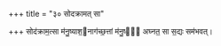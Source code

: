 +++
title = "३० सोदक्रामत् सा"

+++
सोद॑क्राम॒त्सा म॑नु॒ष्याश॒नाग॑च्छ॒त्तां म॑नु॒ष्या᳡ अघ्नत॒ सा स॒द्यः सम॑भवत्।